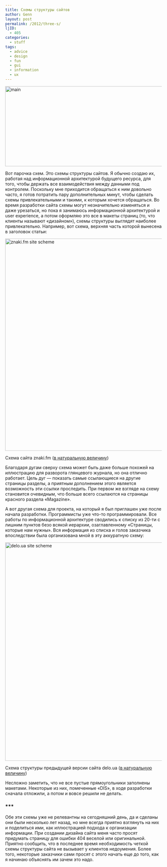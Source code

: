 ```yaml
---
title: Схемы структуры сайтов
author: Genn
layout: post
permalink: /2012/three-s/
ljID:
  - 405
categories:
  - stuff
tags:
  - advice
  - design
  - fun
  - gui
  - information
  - ux
---
```

<img src="http://mega.genn.org/=^_^=/uploads/2012/02/main.jpg" alt="main" width="636" height="257" />

Вот парочка схем. Это схемы структуры сайтов. Я обычно создаю их, работая над информационной архитектурой будущего ресурса, для того, чтобы держать все взаимодействия между данными под контролем. Поскольку мне приходится обращаться к ним довольно часто, я готов потратить пару дополнительных минут, чтобы сделать схемы привлекательными и такими, к которым хочется обращаться. Во время разработки сайта схемы могут незначительно изменяться и даже урезаться, но пока я занимаюсь информационной архитектурой и user experience, а потом оформляю это все в макеты страниц (то, что клиенты называют «дизайном»), схемы структуры выглядят наиболее привлекательно. Например, вот схема, верхняя часть которой вынесена в заголовок статьи:<!--more-->

<img src="http://mega.genn.org/=^_^=/uploads/2012/02/1.jpg" alt="znaki.fm site scheme" width="848" height="681" />

<p class="imgdesc">
  Схема сайта znaki.fm (<a href="http://mega.genn.org/=^_^=/uploads/2012/02/1.png">в натуральную величину</a>)
</p>

Благодаря дугам сверху схема может быть даже больше похожей на иллюстрацию для разворота глянцевого журнала, но она отлично работает. Цель дуг — показать самые ссылающиеся на другие страницы разделы, а приятным дополнением этого является возможность эти ссылки проследить. При первом же взгляде на схему становится очевидным, что больше всего ссылаются на страницы красного раздела «Magazine».

А вот другая схема для проекта, на который я был приглашен уже после начала разработки. Программисты уже что-то программировали. Все работы по информационной архитектуре сводились к списку из 20-ти с лишним пунктов безо всякой иерархии, озаглавленному «Страницы, которые нам нужны». Вся информация из списка и голов заказчика впоследствии была организована мной в эту аккуратную схему:

<img src="http://mega.genn.org/=^_^=/uploads/2012/02/2.jpg" alt="delo.ua site scheme" width="848" height="701" />

<p class="imgdesc">
  Схема структуры предыдущей версии сайта delo.ua (<a href="http://mega.genn.org/=^_^=/uploads/2012/02/2.png">в натуральную величину</a>)
</p>

Несложно заметить, что не все пустые прямоугольники заполнены макетами. Некоторые из них, помеченные «DIS», в ходе разработки сначала отложили, а потом и вовсе решили не делать.

### \***

Обе эти схемы уже не релевантны на сегодняшний день, да и сделаны они были несколько лет назад, но мне всегда приятно взглянуть на них и поделиться ими, как иллюстрацией подхода к организации информации. При создании дизайна сайта меня часто просят придумать страницу для ошибки 404 веселой или оригинальной. Приятно сообщить, что в последнее время необходимость четкой схемы структуры сайта не вызывает у клиентов недоумения. Более того, некоторые заказчики сами просят с этого начать еще до того, как я начинаю объяснять им зачем это надо.